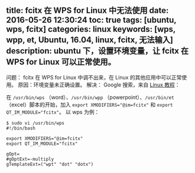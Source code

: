title: fcitx 在 WPS for Linux 中无法使用
date: 2016-05-26 12:30:24
toc: true
tags: [ubuntu, wps, fcitx]
categories: linux
keywords: [wps, wpp, et, Ubuntu, 16.04, linux, fcitx, 无法输入]
description: ubuntu 下，设置环境变量，让 fcitx 在 WPS for Linux 可以正常使用。
---

问题： fcitx 在 WPS for Linux 中调不出来，在 Linux 的其他应用中可以正常使用。
原因：环境变量未正确设置。
解决： Google 搜索，来自 [Linux 教程](http://www.linuxdiyf.com/linux/13396.html)：

在 `/usr/bin/wps` （word）、`/usr/bin/wpp` （powerpoint）、`/usr/bin/et` （excel）脚本的开始，加入 `export XMODIFIERS="@im=fcitx"` 和 `export QT_IM_MODULE="fcitx"`。
以 wps 为例：

```
$ sudo vi /usr/bin/wps
#!/bin/bash

export XMODIFIERS="@im=fcitx"
export QT_IM_MODULE="fcitx"

gOpt=
#gOptExt=-multiply
gTemplateExt=("wpt" "dot" "dotx")
```
